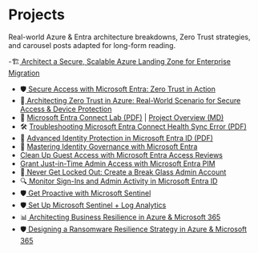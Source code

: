 # Projects

Real-world Azure & Entra architecture breakdowns, Zero Trust strategies, and carousel posts adapted for long-form reading.

-🏗️[ Architect a Secure, Scalable Azure Landing Zone for Enterprise Migration](architect-a-secure-scalable-azure-landing-zone-for-enterprise-migration.pdf)
- 🛡️[ Secure Access with Microsoft Entra: Zero Trust in Action](secure-access-entra-zero-trust.pdf)
- 🧰[ Architecting Zero Trust in Azure: Real-World Scenario for Secure Access & Device Protection](Architecting-Zero-Trust-Azure-ZT-Real-World.pdf)
- 📘 [Microsoft Entra Connect Lab (PDF)](Microsoft%20Entra%20Connect%20Lab.pdf) | [Project Overview (MD)](Microsoft%20Entra%20Connect%20Lab.md)
- 🛠 [Troubleshooting Microsoft Entra Connect Health Sync Error (PDF)](Troubleshooting_Entra_Connect_Health_Sync_Error.pdf)
- 🔐 [Advanced Identity Protection in Microsoft Entra ID (PDF)](Advanced-Identity-Protection-Microsoft-Entra-ID.pdf)
- 🎯 [Mastering Identity Governance with Microsoft Entra](mastering-identity-governance-entra.pdf)
- [Clean Up Guest Access with Microsoft Entra Access Reviews](clean-up-guest-access-entra.pdf)
- [Grant Just-in-Time Admin Access with Microsoft Entra PIM](grant-jit-access-pim.pdf)
- 🚨[ Never Get Locked Out: Create a Break Glass Admin Account](never-get-locked-out-break-glass-admin.pdf)
- 🔍[ Monitor Sign-Ins and Admin Activity in Microsoft Entra ID](monitor-sign-ins-admin-activity-entra.pdf)
- 🛡️[ Get Proactive with Microsoft Sentinel](get-proactive-with-microsoft-sentinel.pdf)
- 🛡️[ Set Up Microsoft Sentinel + Log Analytics](set-up-microsoft-sentinel-log-analytics.pdf)
- 📊[ Architecting Business Resilience in Azure & Microsoft 365](architecting-business-resilience.pdf)
- 🛡️[ Designing a Ransomware Resilience Strategy in Azure & Microsoft 365](designing-a-ransomware-resilience-strategy.pdf)

